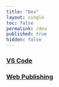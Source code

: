 ```yaml
---
title: "Dev"
layout: single
toc: false
permalink: /dev
published: true
hidden: false
---
```


<head>
  <base target="_self">
</head>

### [VS Code](/dev/vs_code)

### [Web Publishing](/dev/web_publishing)
